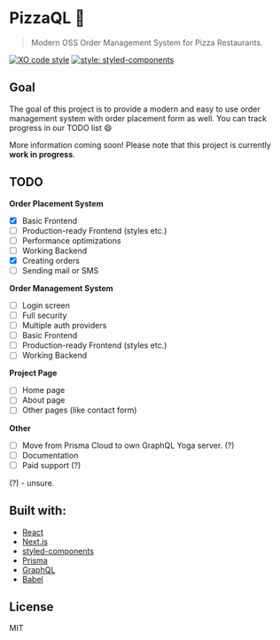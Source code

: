 # PizzaQL :pizza:

> Modern OSS Order Management System for Pizza Restaurants.

[![XO code style](https://img.shields.io/badge/code_style-XO-5ed9c7.svg)](https://github.com/xojs/xo)
[![style: styled-components](https://img.shields.io/badge/style-%F0%9F%92%85%20styled--components-orange.svg?colorB=daa357&colorA=db748e)](https://github.com/styled-components/styled-components)

## Goal

The goal of this project is to provide a modern and easy to use order management system with order placement form as well. You can track progress in our TODO list :smile: 

More information coming soon! Please note that this project is currently **work in progress**.

## TODO

**Order Placement System**
* [x]  Basic Frontend
  * [ ] Production-ready Frontend (styles etc.)
  * [ ] Performance optimizations
* [ ]  Working Backend
  * [x] Creating orders
  * [ ] Sending mail or SMS

**Order Management System**

* [ ]  Login screen
  * [ ] Full security
  * [ ] Multiple auth providers
* [ ]  Basic Frontend
  * [ ] Production-ready Frontend (styles etc.)
* [ ]  Working Backend

**Project Page**

* [ ] Home page
* [ ] About page
* [ ] Other pages (like contact form)

**Other**

* [ ] Move from Prisma Cloud to own GraphQL Yoga server. (?)
* [ ] Documentation
* [ ] Paid support (?)

(?) - unsure.

## Built with:

- [React](https://reactjs.org/)
- [Next.js](https://nextjs.org/)
- [styled-components](https://www.styled-components.com/)
- [Prisma](https://www.prisma.io/)
- [GraphQL](https://graphql.org/)
- [Babel](https://babeljs.io/)

## License

MIT
